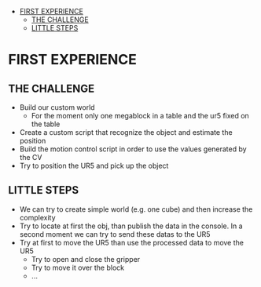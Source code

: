- [FIRST EXPERIENCE](#first-experience)
  - [THE CHALLENGE](#the-challenge)
  - [LITTLE STEPS](#little-steps)

# FIRST EXPERIENCE 
## THE CHALLENGE
- Build our custom world
  - For the moment only one megablock in a table and the ur5 fixed on the table
- Create a custom script that recognize the object and estimate the position
- Build the motion control script in order to use the values generated by the CV 
- Try to position the UR5 and pick up the object
  
## LITTLE STEPS
- We can try to create simple world (e.g. one cube) and then increase the complexity
- Try to locate at first the obj, than publish the data in the console. In a second moment we can try to send these datas to the UR5
- Try at first to move the UR5 than use the processed data to move the UR5
  - Try to open and close the gripper
  - Try to move it over the block
  - ...
